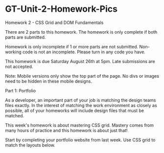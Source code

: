 # GT-Unit-2-Homework-Pics

Homework 2 - CSS Grid and DOM Fundamentals

There are 2 parts to this homework. The homework is only complete if both parts are submitted.

Homework is only incomplete if 1 or more parts are not submitted. Non-working code is not an incomplete. Please turn in any code you have. 

This homework is due Saturday August 26th at 5pm. Late submissions are not accepted. 

Note: Mobile versions only show the top part of the page. No divs or images need to be hidden in these mobile designs.


Part 1: Portfolio

As a developer, an important part of your job is matching the design teams files exactly. In the interest of matching the work environment as closely as possible, all of your homeworks will include design files that must be matched. 

This week's homework is about mastering CSS grid. Mastery comes from many hours of practice and this homework is about just that! 

Start by completing your portfolio website from last week. Use CSS grid to match the layouts below.
